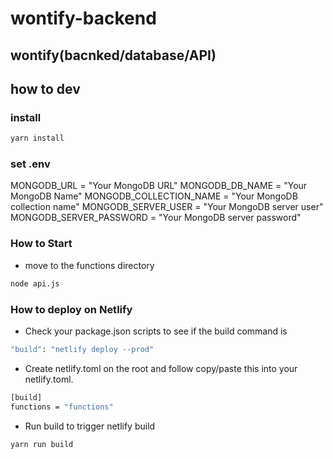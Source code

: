 # wontify-backend

## wontify(bacnked/database/API)

## how to dev

### install

```bash
yarn install
```

### set .env

MONGODB_URL = "Your MongoDB URL"
MONGODB_DB_NAME = "Your MongoDB Name"
MONGODB_COLLECTION_NAME = "Your MongoDB collection name"
MONGODB_SERVER_USER = "Your MongoDB server user"
MONGODB_SERVER_PASSWORD = "Your MongoDB server password"



### How to Start

- move to the functions directory
```bash
node api.js
```

### How to deploy on Netlify
- Check your package.json scripts to see if the build command is
```bash
"build": "netlify deploy --prod"
```
- Create netlify.toml on the root and follow copy/paste this into your netlify.toml.
```bash
[build] 
functions = "functions"
```
- Run build to trigger netlify build 
```bash
yarn run build
```


